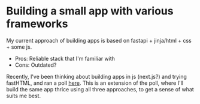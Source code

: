 # Building a small app with various frameworks

My current approach of building apps is based on fastapi + jinja/html + css + some js.
- Pros: Reliable stack that I'm familiar with
- Cons: Outdated?

Recently, I've been thinking about building apps in js (next.js?) and trying fastHTML, and ran a poll [here](https://x.com/eugeneyan/status/1828447283811402006). This is an extension of the poll, where I'll build the same app thrice using all three approaches, to get a sense of what suits me best.

